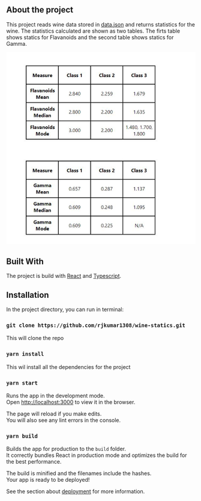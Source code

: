 ## About the project

This project reads wine data stored in [data.json](./src/data/data.json) and returns statistics for the wine. The statistics calculated are shown as two tables.
The firts table shows statics for Flavanoids and the second table shows statics for Gamma.

![alt text](./public/temp.jpg)

## Built With
The project is build with [React](https://react.dev/) and [Typescript](https://www.typescriptlang.org/).

## Installation
In the project directory, you can run in terminal:

### `git clone https://github.com/rjkumar1308/wine-statics.git`
This will clone the repo

### `yarn install`
This wil install all the dependencies for the project

### `yarn start`

Runs the app in the development mode.\
Open [http://localhost:3000](http://localhost:3000) to view it in the browser.

The page will reload if you make edits.\
You will also see any lint errors in the console.

### `yarn build`

Builds the app for production to the `build` folder.\
It correctly bundles React in production mode and optimizes the build for the best performance.

The build is minified and the filenames include the hashes.\
Your app is ready to be deployed!

See the section about [deployment](https://facebook.github.io/create-react-app/docs/deployment) for more information.
